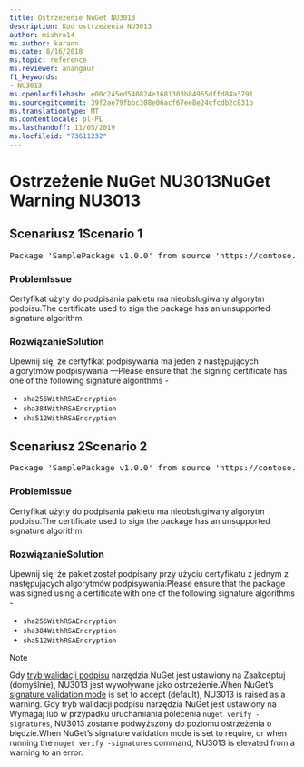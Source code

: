 ```yaml
---
title: Ostrzeżenie NuGet NU3013
description: Kod ostrzeżenia NU3013
author: mishra14
ms.author: karann
ms.date: 8/16/2018
ms.topic: reference
ms.reviewer: anangaur
f1_keywords:
- NU3013
ms.openlocfilehash: e00c245ed540824e1681303b84965dffd84a3791
ms.sourcegitcommit: 39f2ae79fbbc308e06acf67ee8e24cfcdb2c831b
ms.translationtype: MT
ms.contentlocale: pl-PL
ms.lasthandoff: 11/05/2019
ms.locfileid: "73611232"
---
```

# <a name="nuget-warning-nu3013"></a><span data-ttu-id="70a31-103">Ostrzeżenie NuGet NU3013</span><span class="sxs-lookup"><span data-stu-id="70a31-103">NuGet Warning NU3013</span></span>

## <a name="scenario-1"></a><span data-ttu-id="70a31-104">Scenariusz 1</span><span class="sxs-lookup"><span data-stu-id="70a31-104">Scenario 1</span></span>

<pre>Package 'SamplePackage v1.0.0' from source 'https://contoso.com/index.json': The signing certificate has an unsupported signature algorithm.</pre>

### <a name="issue"></a><span data-ttu-id="70a31-105">Problem</span><span class="sxs-lookup"><span data-stu-id="70a31-105">Issue</span></span>

<span data-ttu-id="70a31-106">Certyfikat użyty do podpisania pakietu ma nieobsługiwany algorytm podpisu.</span><span class="sxs-lookup"><span data-stu-id="70a31-106">The certificate used to sign the package has an unsupported signature algorithm.</span></span>


### <a name="solution"></a><span data-ttu-id="70a31-107">Rozwiązanie</span><span class="sxs-lookup"><span data-stu-id="70a31-107">Solution</span></span>

<span data-ttu-id="70a31-108">Upewnij się, że certyfikat podpisywania ma jeden z następujących algorytmów podpisywania —</span><span class="sxs-lookup"><span data-stu-id="70a31-108">Please ensure that the signing certificate has one of the following signature algorithms -</span></span> 
* `sha256WithRSAEncryption`
* `sha384WithRSAEncryption`
* `sha512WithRSAEncryption`



## <a name="scenario-2"></a><span data-ttu-id="70a31-109">Scenariusz 2</span><span class="sxs-lookup"><span data-stu-id="70a31-109">Scenario 2</span></span>

<pre>Package 'SamplePackage v1.0.0' from source 'https://contoso.com/index.json': The primary signature's certificate has an unsupported signature algorithm.</pre>

### <a name="issue"></a><span data-ttu-id="70a31-110">Problem</span><span class="sxs-lookup"><span data-stu-id="70a31-110">Issue</span></span>

<span data-ttu-id="70a31-111">Certyfikat użyty do podpisania pakietu ma nieobsługiwany algorytm podpisu.</span><span class="sxs-lookup"><span data-stu-id="70a31-111">The certificate used to sign the package has an unsupported signature algorithm.</span></span>


### <a name="solution"></a><span data-ttu-id="70a31-112">Rozwiązanie</span><span class="sxs-lookup"><span data-stu-id="70a31-112">Solution</span></span>

<span data-ttu-id="70a31-113">Upewnij się, że pakiet został podpisany przy użyciu certyfikatu z jednym z następujących algorytmów podpisywania:</span><span class="sxs-lookup"><span data-stu-id="70a31-113">Please ensure that the package was signed using a certificate with one of the following signature algorithms -</span></span> 
* `sha256WithRSAEncryption`
* `sha384WithRSAEncryption`
* `sha512WithRSAEncryption`


> [!Note]
> <span data-ttu-id="70a31-114">Gdy [tryb walidacji podpisu](https://docs.microsoft.com/nuget/consume-packages/installing-signed-packages#configure-package-signature-requirements) narzędzia NuGet jest ustawiony na Zaakceptuj (domyślnie), NU3013 jest wywoływane jako ostrzeżenie.</span><span class="sxs-lookup"><span data-stu-id="70a31-114">When NuGet’s [signature validation mode](https://docs.microsoft.com/nuget/consume-packages/installing-signed-packages#configure-package-signature-requirements) is set to accept (default), NU3013 is raised as a warning.</span></span> <span data-ttu-id="70a31-115">Gdy tryb walidacji podpisu narzędzia NuGet jest ustawiony na Wymagaj lub w przypadku uruchamiania polecenia `nuget verify -signatures`, NU3013 zostanie podwyższony do poziomu ostrzeżenia o błędzie.</span><span class="sxs-lookup"><span data-stu-id="70a31-115">When NuGet’s signature validation mode is set to require, or when running the `nuget verify -signatures` command, NU3013 is elevated from a warning to an error.</span></span> 

